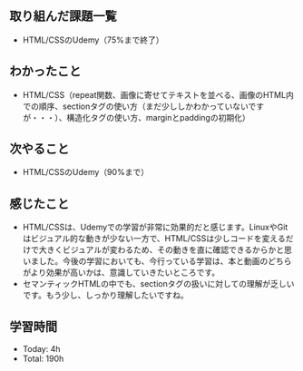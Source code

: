 ## 取り組んだ課題一覧
- HTML/CSSのUdemy（75%まで終了）
## わかったこと
- HTML/CSS（repeat関数、画像に寄せてテキストを並べる、画像のHTML内での順序、sectionタグの使い方（まだ少ししかわかっていないですが・・・）、構造化タグの使い方、marginとpaddingの初期化）
## 次やること
- HTML/CSSのUdemy（90%まで）
## 感じたこと
- HTML/CSSは、Udemyでの学習が非常に効果的だと感じます。LinuxやGitはビジュアル的な動きが少ない一方で、HTML/CSSは少しコードを変えるだけで大きくビジュアルが変わるため、その動きを直に確認できるからかと思いました。今後の学習においても、今行っている学習は、本と動画のどちらがより効果が高いかは、意識していきたいところです。
- セマンティックHTMLの中でも、sectionタグの扱いに対しての理解が乏しいです。もう少し、しっかり理解したいですね。
## 学習時間
- Today: 4h
- Total: 190h
